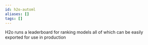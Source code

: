 ```yaml
---
id: h2o-automl
aliases: []
tags: []
---
```


H2o runs a leaderboard for ranking models all of which can be easily exported for use in production 
